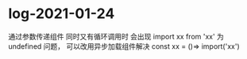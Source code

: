 # log-2021-01-24

通过参数传递组件 同时又有循环调用时 会出现 import xx from 'xx' 为 undefined 问题，
可以改用异步加载组件解决 const xx = ()=> import('xx')
